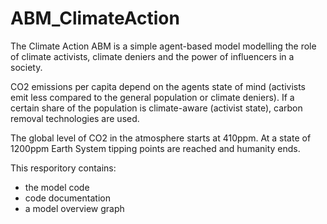 # ABM_ClimateAction
The Climate Action ABM is a simple agent-based model modelling the role of
climate activists, climate deniers and the power of influencers in a society.

CO2 emissions per capita depend on the agents state of mind (activists emit less
compared to the general population or climate deniers).
If a certain share of the population is climate-aware (activist state),
carbon removal technologies are used.

The global level of CO2 in the atmosphere starts at 410ppm. At a state of
1200ppm Earth System tipping points are reached and humanity ends.

This resporitory contains:
- the model code
- code documentation
- a model overview graph
